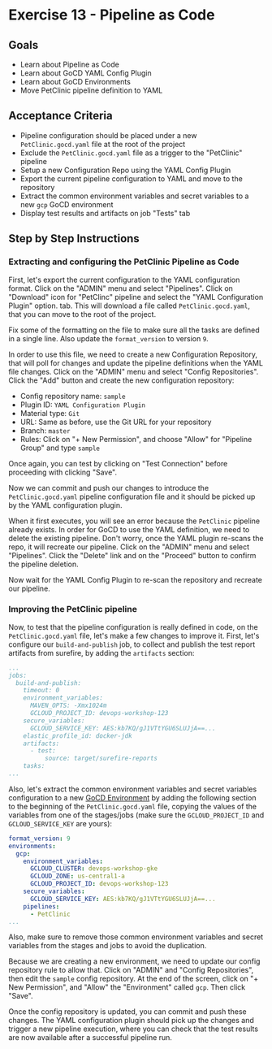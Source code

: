 # Exercise 13 - Pipeline as Code

## Goals

* Learn about Pipeline as Code
* Learn about GoCD YAML Config Plugin
* Learn about GoCD Environments
* Move PetClinic pipeline definition to YAML

## Acceptance Criteria

* Pipeline configuration should be placed under a new `PetClinic.gocd.yaml` file
at the root of the project
* Exclude the `PetClinic.gocd.yaml` file as a trigger to the "PetClinic" pipeline
* Setup a new Configuration Repo using the YAML Config Plugin
* Export the current pipeline configuration to YAML and move to the repository
* Extract the common environment variables and secret variables to a new `gcp`
GoCD environment
* Display test results and artifacts on job "Tests" tab

## Step by Step Instructions

### Extracting and configuring the PetClinic Pipeline as Code

First, let's export the current configuration to the YAML configuration format.
Click on the "ADMIN" menu and select "Pipelines". Click on "Download" icon for
"PetClinc" pipeline and select the "YAML Configuration Plugin" option.
tab. This will download a file called `PetClinic.gocd.yaml`, that you can move
to the root of the project.

Fix some of the formatting on the file to make sure all the tasks are defined in
a single line. Also update the `format_version` to version `9`.

In order to use this file, we need to create a new Configuration Repository,
that will poll for changes and update the pipeline definitions when the YAML
file changes. Click on the "ADMIN" menu and select "Config Repositories". Click
the "Add" button and create the new configuration repository:

* Config repository name: `sample`
* Plugin ID: `YAML Configuration Plugin`
* Material type: `Git`
* URL: Same as before, use the Git URL for your repository
* Branch: `master`
* Rules: Click on "+ New Permission", and choose "Allow" for "Pipeline Group"
and type `sample`

Once again, you can test by clicking on "Test Connection" before proceeding
with clicking "Save".

Now we can commit and push our changes to introduce the `PetClinic.gocd.yaml`
pipeline configuration file and it should be picked up by the YAML configuration
plugin.

When it first executes, you will see an error because the `PetClinic` pipeline
already exists. In order for GoCD to use the YAML definition, we need to delete
the existing pipeline. Don't worry, once the YAML plugin re-scans the repo, it
will recreate our pipeline. Click on the "ADMIN" menu and select "Pipelines".
Click the "Delete" link and on the "Proceed" button to confirm the pipeline
deletion.

Now wait for the YAML Config Plugin to re-scan the repository and recreate our
pipeline.

### Improving the PetClinic pipeline

Now, to test that the pipeline configuration is really defined in code, on the
`PetClinic.gocd.yaml` file, let's make a few changes to improve it. First, let's
configure our `build-and-publish` job, to collect and publish the test report
artifacts from surefire, by adding the `artifacts` section:

```yaml
...
jobs:
  build-and-publish:
    timeout: 0
    environment_variables:
      MAVEN_OPTS: -Xmx1024m
      GCLOUD_PROJECT_ID: devops-workshop-123
    secure_variables:
      GCLOUD_SERVICE_KEY: AES:kb7KQ/gJ1VTtYGU6SLUJjA==...
    elastic_profile_id: docker-jdk
    artifacts:
      - test:
          source: target/surefire-reports
    tasks:
...
```

Also, let's extract the common environment variables and secret variables
configuration to a new [GoCD Environment](https://docs.gocd.org/current/navigation/environments_page.html)
by adding the following section to the beginning of the `PetClinic.gocd.yaml`
file, copying the values of the variables from one of the stages/jobs
(make sure the `GCLOUD_PROJECT_ID` and `GCLOUD_SERVICE_KEY` are yours):

```yaml
format_version: 9
environments:
  gcp:
    environment_variables:
      GCLOUD_CLUSTER: devops-workshop-gke
      GCLOUD_ZONE: us-central1-a
      GCLOUD_PROJECT_ID: devops-workshop-123
    secure_variables:
      GCLOUD_SERVICE_KEY: AES:kb7KQ/gJ1VTtYGU6SLUJjA==...
    pipelines:
      - PetClinic
...
```

Also, make sure to remove those common environment variables and secret
variables from the stages and jobs to avoid the duplication.

Because we are creating a new environment, we need to update our config
repository rule to allow that. Click on "ADMIN" and "Config Repositories", then
edit the `sample` config repository. At the end of the screen, click on "+ New
Permission", and "Allow" the "Environment" called `gcp`. Then click "Save".

Once the config repository is updated, you can commit and push these changes.
The YAML configuration plugin should pick up the changes and trigger a new
pipeline execution, where you can check that the test results are now available
after a successful pipeline run.
